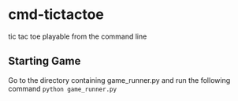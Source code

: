 # cmd-tictactoe
tic tac toe playable from the command line

## Starting Game
Go to the directory containing game_runner.py and run the following command
`python game_runner.py`
